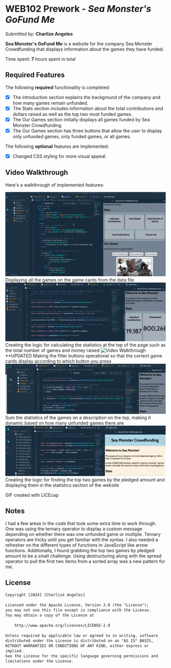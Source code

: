 # WEB102 Prework - *Sea Monster's GoFund Me*

Submitted by: **Charlize Angeles**

**Sea Monster's GoFund Me** is a website for the company Sea Monster Crowdfunding that displays information about the games they have funded.

Time spent: **7** hours spent in total

## Required Features

The following **required** functionality is completed:

* [X] The introduction section explains the background of the company and how many games remain unfunded.
* [X] The Stats section includes information about the total contributions and dollars raised as well as the top two most funded games.
* [X] The Our Games section initially displays all games funded by Sea Monster Crowdfunding
* [X] The Our Games section has three buttons that allow the user to display only unfunded games, only funded games, or all games.

The following **optional** features are implemented:

* [X] Changed CSS styling for more visual appeal

## Video Walkthrough

Here's a walkthrough of implemented features:

<img src="Game-Cards.gif" title="Video Walkthrough"/>
Displaying all the games on the game cards from the data file

<img src="Adding-Statistics.gif" title="Video Walkthrough"/>
Creating the logic for calculating the statistics at the top of the page such as the total number of games and money raised

<img src="buttons-working.gif" title="Video Walkthrough"/>
**UPDATED
Making the filter buttons operational so that the correct game cards display according to which button you press

<img src="Display-Information-about-the-Company.gif" title="Video Walkthrough"/>
Sum the statistics of the games on a description on the top, making it dynamic based on how many unfunded games there are

<img src="Top-Two-Games-&-Customizations.gif" title="Video Walkthrough"/>
Creating the logic for finding the top two games by the pledged amount and displaying them in the statistics section of the website

<!-- Replace this with whatever GIF tool you used! -->
GIF created with LICEcap
<!-- Recommended tools:
[Kap](https://getkap.co/) for macOS
[ScreenToGif](https://www.screentogif.com/) for Windows
[peek](https://github.com/phw/peek) for Linux. -->

## Notes

I had a few areas in the code that took some extra time to work through. One was using the ternary operator to display a custom message depending on whether there was one unfunded game or multiple. Ternary operators are tricky until you get familiar with the syntax. I also needed a refresher on the different types of functions in JavaScript like arrow functions. 
Additionally, I found grabbing the top two games by pledged amount to be a small challenge. Using destructuring along with the spread operator to pull the first two items from a sorted array was a new pattern for me.

## License

    Copyright [2024] [Charlize Angeles]

    Licensed under the Apache License, Version 2.0 (the "License");
    you may not use this file except in compliance with the License.
    You may obtain a copy of the License at

        http://www.apache.org/licenses/LICENSE-2.0

    Unless required by applicable law or agreed to in writing, software
    distributed under the License is distributed on an "AS IS" BASIS,
    WITHOUT WARRANTIES OR CONDITIONS OF ANY KIND, either express or implied.
    See the License for the specific language governing permissions and
    limitations under the License.
